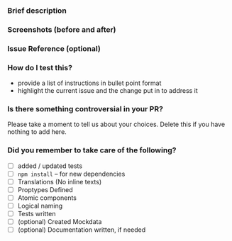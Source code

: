 ### Brief description

### Screenshots (before and after)

### Issue Reference (optional)

### How do I test this?
-   provide a list of instructions in bullet point format
-   highlight the current issue and the change put in to address it

### Is there something controversial in your PR?
Please take a moment to tell us about your choices. Delete this if you have nothing to add here.

### Did you remember to take care of the following?

-   [ ] added / updated tests
-   [ ] `npm install` – for new dependencies
-   [ ] Translations (No inline texts)
-   [ ] Proptypes Defined
-   [ ] Atomic components
-   [ ] Logical naming
-   [ ] Tests written
-   [ ] (optional) Created Mockdata
-   [ ] (optional) Documentation written, if needed